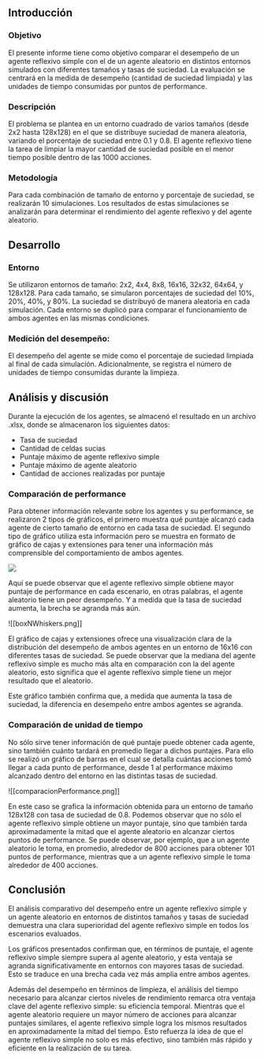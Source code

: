 ## Introducción
### Objetivo
El presente informe tiene como objetivo comparar el desempeño de un agente reflexivo simple con el de un agente aleatorio en distintos entornos simulados con diferentes tamaños y tasas de suciedad. La evaluación se centrará en la medida de desempeño (cantidad de suciedad limpiada) y las unidades de tiempo consumidas por puntos de performance.
### Descripción
El problema se plantea en un entorno cuadrado de varios tamaños (desde 2x2 hasta 128x128) en el que se distribuye suciedad de manera aleatoria, variando el porcentaje de suciedad entre 0.1 y 0.8. El agente reflexivo tiene la tarea de limpiar la mayor cantidad de suciedad posible en el menor tiempo posible dentro de las 1000 acciones.
### Metodología
Para cada combinación de tamaño de entorno y porcentaje de suciedad, se realizarán 10 simulaciones. Los resultados de estas simulaciones se analizarán para determinar el rendimiento del agente reflexivo y del agente aleatorio.
## Desarrollo
### Entorno
Se utilizaron entornos de tamaño: 2x2, 4x4, 8x8, 16x16, 32x32, 64x64, y 128x128. Para cada tamaño, se simularon porcentajes de suciedad del 10%, 20%, 40%, y 80%. La suciedad se distribuyó de manera aleatoria en cada simulación. Cada entorno se duplicó para comparar el funcionamiento de ambos agentes en las mismas condiciones.
### Medición del desempeño:  
El desempeño del agente se mide como el porcentaje de suciedad limpiada al final de cada simulación. Adicionalmente, se registra el número de unidades de tiempo consumidas durante la limpieza.
## Análisis y discusión
Durante la ejecución de los agentes, se almacenó el resultado en un archivo .xlsx, donde se almacenaron los siguientes datos:
- Tasa de suciedad
- Cantidad de celdas sucias
- Puntaje máximo de agente reflexivo simple
- Puntaje máximo de agente aleatorio
- Cantidad de acciones realizadas por puntaje
### Comparación de performance
Para obtener información relevante sobre los agentes y su performance, se realizaron 2 tipos de gráficos, el primero muestra qué puntaje alcanzó cada agente de cierto tamaño de entorno en cada tasa de suciedad. El segundo tipo de gráfico utiliza esta información pero se muestra en formato de gráfico de cajas y extensiones para tener una información más comprensible del comportamiento de ambos agentes.

 ![](\images\boxNWhiskers)

Aquí se puede observar que el agente reflexivo simple obtiene mayor puntaje de performance en cada escenario, en otras palabras, el agente aleatorio tiene un peor desempeño. Y a medida que la tasa de suciedad aumenta, la brecha se agranda más aún.

![[boxNWhiskers.png]]

El gráfico de cajas y extensiones ofrece una visualización clara de la distribución del desempeño de ambos agentes en un entorno de 16x16 con diferentes tasas de suciedad. Se puede observar que la mediana del agente reflexivo simple es mucho más alta en comparación con la del agente aleatorio, esto significa que el agente reflexivo simple tiene un mejor resultado que el aleatorio.

Este gráfico también confirma que, a medida que aumenta la tasa de suciedad, la diferencia en desempeño entre ambos agentes se agranda. 
### Comparación de unidad de tiempo
No sólo sirve tener información de qué puntaje puede obtener cada agente, sino también cuánto tardará en promedio llegar a dichos puntajes. Para ello se realizó un gráfico de barras en el cual se detalla cuántas acciones tomó llegar a cada punto de performance, desde 1 al performance máximo alcanzado dentro del entorno en las distintas tasas de suciedad.

![[comparacionPerformance.png]]

En este caso se grafica la información obtenida para un entorno de tamaño 128x128 con tasa de suciedad de 0.8. Podemos observar que no sólo el agente reflexivo simple obtiene un mayor puntaje, sino que también tarda aproximadamente la mitad que el agente aleatorio en alcanzar ciertos puntos de performance. Se puede observar, por ejemplo, que a un agente  aleatorio le toma, en promedio, alrededor de 800 acciones para obtener 101 puntos de performance, mientras que a un agente reflexivo simple le toma alrededor de 400 acciones.

## Conclusión
El análisis comparativo del desempeño entre un agente reflexivo simple y un agente aleatorio en entornos de distintos tamaños y tasas de suciedad demuestra una clara superioridad del agente reflexivo simple en todos los escenarios evaluados. 

Los gráficos presentados confirman que, en términos de puntaje, el agente reflexivo simple siempre supera al agente aleatorio, y esta ventaja se agranda significativamente en entornos con mayores tasas de suciedad. Esto se traduce en una brecha cada vez más amplia entre ambos agentes.

Además del desempeño en términos de limpieza, el análisis del tiempo necesario para alcanzar ciertos niveles de rendimiento remarca otra ventaja clave del agente reflexivo simple: su eficiencia temporal. Mientras que el agente aleatorio requiere un mayor número de acciones para alcanzar puntajes similares, el agente reflexivo simple logra los mismos resultados en aproximadamente la mitad del tiempo. Esto refuerza la idea de que el agente reflexivo simple no solo es más efectivo, sino también más rápido y eficiente en la realización de su tarea.
